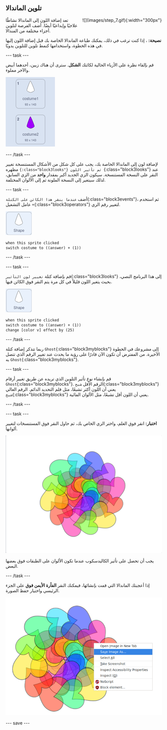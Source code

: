 ## تلوين الماندالا

<div style="display: flex; flex-wrap: wrap">
<div style="flex-basis: 200px; flex-grow: 1; margin-right: 15px;">
تعد إضافة اللون إلى الماندالا نشاطًا علاجيًا وإبداعيًا أيضًا. أضف الفرصة لتلوين أجزاء مختلفة من المندالا.
</div>
<div>
![](images/step_7.gif){:width="300px"}
</div>
</div>

**نصيحة:** ، إذا كنت ترغب في ذلك، يمكنك طباعة الماندالا الخاصة بك قبل إضافة اللون إليها في هذه الخطوة، واستخدامها كنمط تلوين للتلوين يدويًا.

--- task ---

قم بإلقاء نظرة على الأزياء الحالية لكائنك **الشكل**. سترى أن هناك زيين، أحدهما أبيض والآخر مملوء.

![اثنين من أزياء الكائن.](images/costumes.png)

--- /task ---

لإضافة لون إلى الماندالا الخاصة بك، يجب على كل شكل من الأشكال المستنسخة تغيير مظهره ``{:class="block3looks"} ثم تأثير اللون ``{:class="block3looks"} عند النقر على النسخة المستنسخة. سيكون الزي الجديد أكبر بمقدار **واحد** من الزي السابق، لذلك سيتغير إلى النسخة الملونة ثم إلى الألوان المختلفة.

--- task ---

أضف `عندما ينقر هذا الكائن على الكتلة`{:class="block3events"}، ثم استخدم عامل التشغيل `+`{:class="block3operators"} لتغيير رقم الزي.

![الكائن الشكل.](images/shape_sprite.png)

```blocks3
when this sprite clicked
switch costume to ((answer) + (1))
```

--- /task ---

--- task ---

قم بإضافة كتلة `تغيير لون التأثير`{:class="block3looks"} إلى هذا البرنامج النصي، بحيث يتغير اللون قليلاً في كل مرة يتم النقر فوق الكائن فيها.

![الكائن الشكل.](images/shape_sprite.png)

```blocks3
when this sprite clicked
switch costume to ((answer) + (1))
change [color v] effect by (25)
```

--- /task ---

ربما تتذكر إضافة كتلة `Ghost`{:class="block3myblocks"} إلى مشروعك في الخطوة الأخيرة. من المفترض أن تكون الآن قادرًا على رؤية ما يحدث عند تغيير الرقم الذي تتصل به `Ghost`{:class="block3myblocks"}.

--- task ---

قم بإنشاء نوع تأثير التلوين الذي تريده عن طريق تغيير أرقام `Ghost`{:class="block3myblocks"}. الرقم الأقل `شبح`{:class="block3myblocks"} يعني أن اللون أكثر تشبعًا، مثل قلم التحديد الدائم. الرقم العالي `شبح`{:class="block3myblocks"} يعني أن اللون أقل تشبعًا، مثل الألوان المائية.

--- /task ---

--- task ---

**اختبار:** انقر فوق العلم، واختر الزي الخاص بك، ثم حاول النقر فوق المستنسخات لتغيير ألوانها.

![ماندالا مصنوعة من قلوب تم تلوينها بمجموعة متنوعة من الألوان المختلفة.](images/coloured_mandala.png)

يجب أن تحصل على تأثير الكاليدسكوب عندما تكون الألوان على الطبقات فوق بعضها البعض.

--- /task ---

إذا أعجبتك الماندالا التي قمت بإنشائها، فيمكنك النقر **الفأرة الأيمن فوق** على الجزء الرئيسي واختيار حفظ الصورة.

![تظهر قائمة الاتصال عند النقر بزر الفأرة الأيمن على المنصة، ويتم تمييز خيار "حفظ الصورة باسم".](images/save_mandala.png)

--- save ---
